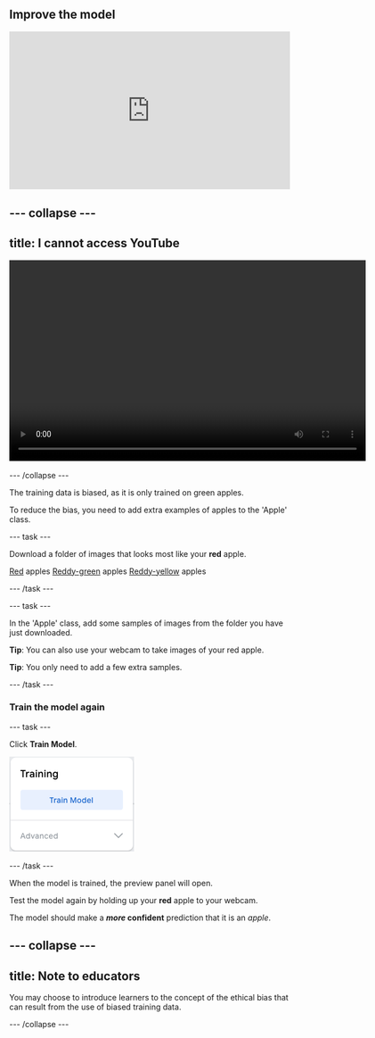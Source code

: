 ## Improve the model

<html>
  <div style="position: relative; overflow: hidden; padding-top: 56.25%;">
    <iframe style="position: absolute; top: 0; left: 0; right: 0; width: 100%; height: 100%; border: none;" src="https://www.youtube.com/embed/XXXXXXXXXXX?rel=0&cc_load_policy=1" allowfullscreen allow="accelerometer; autoplay; clipboard-write; encrypted-media; gyroscope; picture-in-picture; web-share"></iframe>
  </div>
</html>

--- collapse ---
---
title: I cannot access YouTube
---

<video width="640" height="360" controls>
  <source src="images/XXXXXXXXXXX.mp4" type="video/mp4">
Your browser does not support the video tag.
</video>

--- /collapse ---

The training data is biased, as it is only trained on green apples.

To reduce the bias, you need to add extra examples of apples to the 'Apple' class.

--- task ---

Download a folder of images that looks most like your **red** apple.

[Red](https://drive.google.com/drive/folders/1iSQETo_a1JQAZYkL2ls9hNtVIPmbeRww) apples
[Reddy-green](https://drive.google.com/drive/folders/19_FIbLmo1-LAg9DUNOAJtMY_t-kLGyRy) apples
[Reddy-yellow](https://drive.google.com/drive/folders/1J6XCnMVnz3M82To18shWj9gQyW-JXO1x) apples

--- /task ---

--- task ---

In the 'Apple' class, add some samples of images from the folder you have just downloaded.

**Tip**: You can also use your webcam to take images of your red apple.

**Tip**: You only need to add a few extra samples.

--- /task ---

### Train the model again

--- task ---

Click **Train Model**.

![The 'Train Model' button.](images/train_model.png)

--- /task ---

When the model is trained, the preview panel will open.

Test the model again by holding up your **red** apple to your webcam.

The model should make a ***more* confident** prediction that it is an *apple*.

--- collapse ---
---
title: Note to educators
---

You may choose to introduce learners to the concept of the ethical bias that can result from the use of biased training data.

--- /collapse ---
